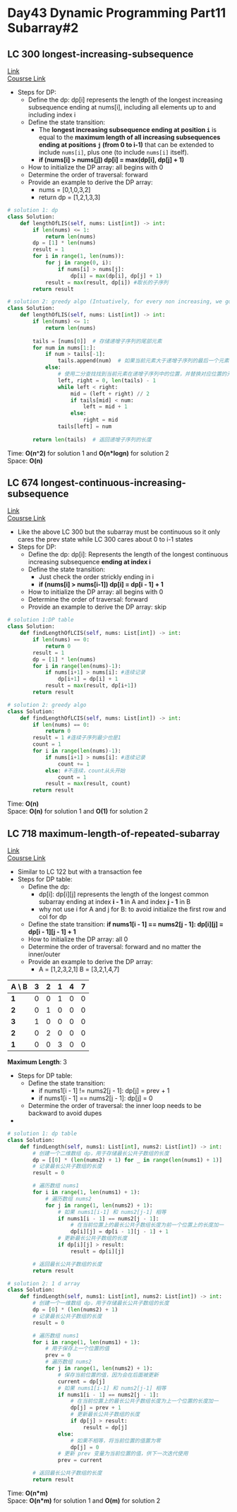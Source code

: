 # Day43 Dynamic Programming Part11 Subarray#2

##  LC 300 longest-increasing-subsequence
[Link](https://leetcode.com/problems/longest-increasing-subsequence/description/)   
[Cousrse Link](https://programmercarl.com/0300.%E6%9C%80%E9%95%BF%E4%B8%8A%E5%8D%87%E5%AD%90%E5%BA%8F%E5%88%97.html)
- Steps for DP:
    - Define the dp: dp[i] represents the length of the longest increasing subsequence ending at nums[i], including all elements up to and including index i
    - Define the state transition:     
      - The **longest increasing subsequence ending at position `i`** is equal to the **maximum length of all increasing subsequences ending at positions `j` (from 0 to i-1)** that can be extended to include `nums[i]`, plus one (to include `nums[i]` itself).
      -  **if (nums[i] > nums[j]) dp[i] = max(dp[i], dp[j] + 1)**
    - How to initialize the DP array: all begins with 0
    - Determine the order of traversal: forward 
    - Provide an example to derive the DP array:
        - nums = [0,1,0,3,2]
        - return dp = [1,2,1,3,3] 
```python
# solution 1: dp 
class Solution:
    def lengthOfLIS(self, nums: List[int]) -> int:
        if len(nums) <= 1:
            return len(nums)
        dp = [1] * len(nums)
        result = 1
        for i in range(1, len(nums)):
            for j in range(0, i):
                if nums[i] > nums[j]:
                    dp[i] = max(dp[i], dp[j] + 1)
            result = max(result, dp[i]) #取长的子序列
        return result

# solution 2: greedy algo (Intuatively, for every non increasing, we gonna replace it with appropriate position)
class Solution:
    def lengthOfLIS(self, nums: List[int]) -> int:
        if len(nums) <= 1:
            return len(nums)
        
        tails = [nums[0]]  # 存储递增子序列的尾部元素
        for num in nums[1:]:
            if num > tails[-1]:
                tails.append(num)  # 如果当前元素大于递增子序列的最后一个元素，直接加入到子序列末尾
            else:
                # 使用二分查找找到当前元素在递增子序列中的位置，并替换对应位置的元素
                left, right = 0, len(tails) - 1
                while left < right:
                    mid = (left + right) // 2
                    if tails[mid] < num:
                        left = mid + 1
                    else:
                        right = mid
                tails[left] = num
        
        return len(tails)  # 返回递增子序列的长度

```
Time: **O(n^2)** for solution 1 and **O(n*logn)** for solution 2                            
Space: **O(n)** 

##  LC 674 longest-continuous-increasing-subsequence
[Link](https://leetcode.com/problems/longest-continuous-increasing-subsequence/description/)   
[Cousrse Link](https://programmercarl.com/0674.%E6%9C%80%E9%95%BF%E8%BF%9E%E7%BB%AD%E9%80%92%E5%A2%9E%E5%BA%8F%E5%88%97.html)
- Like the above LC 300 but the subarray must be continuous so it only cares the prev state while LC 300 cares about 0 to i-1 states
- Steps for DP:
    - Define the dp: dp[i]: Represents the length of the longest continuous increasing subsequence **ending at index i**
    - Define the state transition:     
      - Just check the order strickly ending in i
      - **if (nums[i] > nums[i-1]) dp[i] = dp[i - 1] + 1**
    - How to initialize the DP array: all begins with 0
    - Determine the order of traversal: forward 
    - Provide an example to derive the DP array: skip
```python
# solution 1:DP table
class Solution:
    def findLengthOfLCIS(self, nums: List[int]) -> int:
        if len(nums) == 0:
            return 0
        result = 1
        dp = [1] * len(nums)
        for i in range(len(nums)-1):
            if nums[i+1] > nums[i]: #连续记录
                dp[i+1] = dp[i] + 1
            result = max(result, dp[i+1])
        return result

# solution 2: greedy algo
class Solution:
    def findLengthOfLCIS(self, nums: List[int]) -> int:
        if len(nums) == 0:
            return 0
        result = 1 #连续子序列最少也是1
        count = 1
        for i in range(len(nums)-1):
            if nums[i+1] > nums[i]: #连续记录
                count += 1
            else: #不连续，count从头开始
                count = 1
            result = max(result, count)
        return result

```
Time: **O(n)**                   
Space: **O(n)** for solution 1 and **O(1)** for solution 2

##  LC 718 maximum-length-of-repeated-subarray
[Link](https://leetcode.com/problems/maximum-length-of-repeated-subarray/description/)   
[Cousrse Link](https://programmercarl.com/0718.%E6%9C%80%E9%95%BF%E9%87%8D%E5%A4%8D%E5%AD%90%E6%95%B0%E7%BB%84.html)
- Similar to LC 122 but with a transaction fee
- Steps for DP table:
    - Define the dp:
        - dp[i]: dp[i][j] represents the length of the longest common subarray ending at index **i - 1** in A and index **j - 1** in B
        - why not use i for A and j for B: to avoid initialize the first row and col for dp
    - Define the state transition: **if nums1[i - 1] == nums2[j - 1]: dp[i][j] = dp[i - 1][j - 1] + 1**
    - How to initialize the DP array: all 0 
    - Determine the order of traversal: forward and no matter the inner/outer
    - Provide an example to derive the DP array:
        - A = [1,2,3,2,1] B = [3,2,1,4,7]

| A \ B  | 3 | 2 | 1 | 4 | 7 |
|--------|---|---|---|---|---|
| **1**  | 0 | 0 | 1 | 0 | 0 |
| **2**  | 0 | 1 | 0 | 0 | 0 |
| **3**  | 1 | 0 | 0 | 0 | 0 |
| **2**  | 0 | 2 | 0 | 0 | 0 |
| **1**  | 0 | 0 | 3 | 0 | 0 |

**Maximum Length**: 3

- Steps for DP table:
    - Define the state transition:
        -  if nums1[i - 1] != nums2[j - 1]:  dp[j] = prev + 1
        -  if nums1[i - 1] == nums2[j - 1]: dp[j] = 0 
    - Determine the order of traversal: the inner loop needs to be backward to avoid dupes
- 
```python
# solution 1: dp table
class Solution:
    def findLength(self, nums1: List[int], nums2: List[int]) -> int:
        # 创建一个二维数组 dp，用于存储最长公共子数组的长度
        dp = [[0] * (len(nums2) + 1) for _ in range(len(nums1) + 1)]
        # 记录最长公共子数组的长度
        result = 0

        # 遍历数组 nums1
        for i in range(1, len(nums1) + 1):
            # 遍历数组 nums2
            for j in range(1, len(nums2) + 1):
                # 如果 nums1[i-1] 和 nums2[j-1] 相等
                if nums1[i - 1] == nums2[j - 1]:
                    # 在当前位置上的最长公共子数组长度为前一个位置上的长度加一
                    dp[i][j] = dp[i - 1][j - 1] + 1
                # 更新最长公共子数组的长度
                if dp[i][j] > result:
                    result = dp[i][j]

        # 返回最长公共子数组的长度
        return result

# solution 2: 1 d array 
class Solution:
    def findLength(self, nums1: List[int], nums2: List[int]) -> int:
        # 创建一个一维数组 dp，用于存储最长公共子数组的长度
        dp = [0] * (len(nums2) + 1)
        # 记录最长公共子数组的长度
        result = 0

        # 遍历数组 nums1
        for i in range(1, len(nums1) + 1):
            # 用于保存上一个位置的值
            prev = 0
            # 遍历数组 nums2
            for j in range(1, len(nums2) + 1):
                # 保存当前位置的值，因为会在后面被更新
                current = dp[j]
                # 如果 nums1[i-1] 和 nums2[j-1] 相等
                if nums1[i - 1] == nums2[j - 1]:
                    # 在当前位置上的最长公共子数组长度为上一个位置的长度加一
                    dp[j] = prev + 1
                    # 更新最长公共子数组的长度
                    if dp[j] > result:
                        result = dp[j]
                else:
                    # 如果不相等，将当前位置的值置为零
                    dp[j] = 0
                # 更新 prev 变量为当前位置的值，供下一次迭代使用
                prev = current

        # 返回最长公共子数组的长度
        return result

```
Time: **O(n*m)**              
Space: **O(n*m)** for solution 1 and **O(m)** for solution 2

